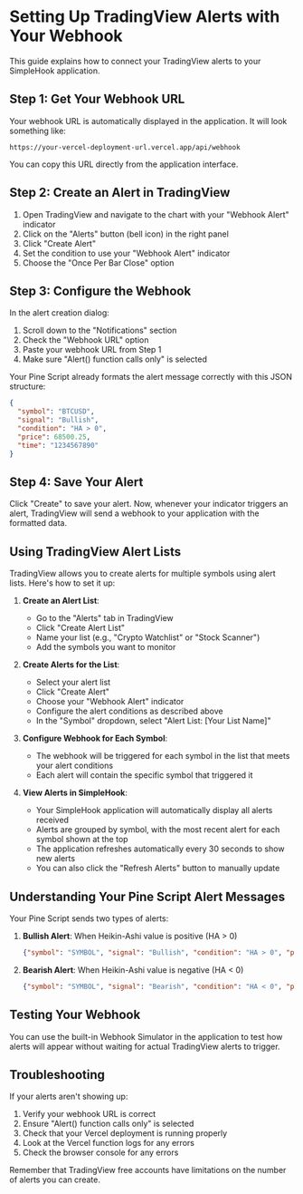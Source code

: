 # Setting Up TradingView Alerts with Your Webhook

This guide explains how to connect your TradingView alerts to your SimpleHook application.

## Step 1: Get Your Webhook URL

Your webhook URL is automatically displayed in the application. It will look something like:
```
https://your-vercel-deployment-url.vercel.app/api/webhook
```

You can copy this URL directly from the application interface.

## Step 2: Create an Alert in TradingView

1. Open TradingView and navigate to the chart with your "Webhook Alert" indicator
2. Click on the "Alerts" button (bell icon) in the right panel
3. Click "Create Alert"
4. Set the condition to use your "Webhook Alert" indicator
5. Choose the "Once Per Bar Close" option

## Step 3: Configure the Webhook

In the alert creation dialog:

1. Scroll down to the "Notifications" section
2. Check the "Webhook URL" option
3. Paste your webhook URL from Step 1
4. Make sure "Alert() function calls only" is selected

Your Pine Script already formats the alert message correctly with this JSON structure:
```json
{
  "symbol": "BTCUSD",
  "signal": "Bullish",
  "condition": "HA > 0",
  "price": 68500.25,
  "time": "1234567890"
}
```

## Step 4: Save Your Alert

Click "Create" to save your alert. Now, whenever your indicator triggers an alert, TradingView will send a webhook to your application with the formatted data.

## Using TradingView Alert Lists

TradingView allows you to create alerts for multiple symbols using alert lists. Here's how to set it up:

1. **Create an Alert List**:
   - Go to the "Alerts" tab in TradingView
   - Click "Create Alert List"
   - Name your list (e.g., "Crypto Watchlist" or "Stock Scanner")
   - Add the symbols you want to monitor

2. **Create Alerts for the List**:
   - Select your alert list
   - Click "Create Alert"
   - Choose your "Webhook Alert" indicator
   - Configure the alert conditions as described above
   - In the "Symbol" dropdown, select "Alert List: [Your List Name]"

3. **Configure Webhook for Each Symbol**:
   - The webhook will be triggered for each symbol in the list that meets your alert conditions
   - Each alert will contain the specific symbol that triggered it

4. **View Alerts in SimpleHook**:
   - Your SimpleHook application will automatically display all alerts received
   - Alerts are grouped by symbol, with the most recent alert for each symbol shown at the top
   - The application refreshes automatically every 30 seconds to show new alerts
   - You can also click the "Refresh Alerts" button to manually update

## Understanding Your Pine Script Alert Messages

Your Pine Script sends two types of alerts:

1. **Bullish Alert**: When Heikin-Ashi value is positive (HA > 0)
   ```json
   {"symbol": "SYMBOL", "signal": "Bullish", "condition": "HA > 0", "price": PRICE, "time": "TIME"}
   ```

2. **Bearish Alert**: When Heikin-Ashi value is negative (HA < 0)
   ```json
   {"symbol": "SYMBOL", "signal": "Bearish", "condition": "HA < 0", "price": PRICE, "time": "TIME"}
   ```

## Testing Your Webhook

You can use the built-in Webhook Simulator in the application to test how alerts will appear without waiting for actual TradingView alerts to trigger.

## Troubleshooting

If your alerts aren't showing up:

1. Verify your webhook URL is correct
2. Ensure "Alert() function calls only" is selected
3. Check that your Vercel deployment is running properly
4. Look at the Vercel function logs for any errors
5. Check the browser console for any errors

Remember that TradingView free accounts have limitations on the number of alerts you can create. 